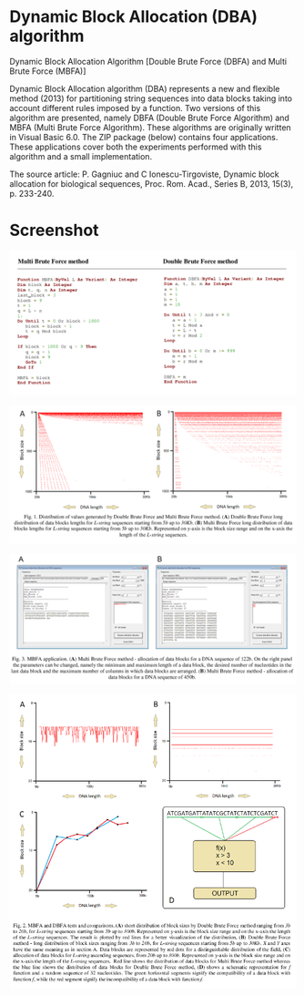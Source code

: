 # Dynamic Block Allocation (DBA) algorithm

Dynamic Block Allocation Algorithm [Double Brute Force (DBFA) and Multi Brute Force (MBFA)]

Dynamic Block Allocation algorithm (DBA) represents a new and flexible method (2013) for partitioning string sequences into data blocks taking into account different rules imposed by a function. Two versions of this algorithm are presented, namely DBFA (Double Brute Force Algorithm) and MBFA (Multi Brute Force Algorithm). These algorithms are originally written in Visual Basic 6.0. The ZIP package (below) contains four applications. These applications cover both the experiments performed with this algorithm and a small implementation.

The source article:
P. Gagniuc and C Ionescu-Tirgoviste, Dynamic block allocation for biological sequences, Proc. Rom. Acad., Series B, 2013, 15(3), p. 233-240.

# Screenshot

![screenshot](https://github.com/Gagniuc/Dynamic-Block-Allocation-algorithm/blob/main/1.PNG)

![screenshot](https://github.com/Gagniuc/Dynamic-Block-Allocation-algorithm/blob/main/2.PNG)

![screenshot](https://github.com/Gagniuc/Dynamic-Block-Allocation-algorithm/blob/main/3.PNG)

![screenshot](https://github.com/Gagniuc/Dynamic-Block-Allocation-algorithm/blob/main/4.PNG)
